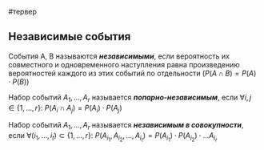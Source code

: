 #тервер 
## Независимые события
События A, B называются ***независимыми***, если вероятность их совместного и одновременного наступления равна произведению вероятностей каждого из этих событий по отдельности ($P(A \cap B) = P(A) \cdot P(B)$)

Набор событий $A_1, \dots, A_r$ называется ***попарно-независимым***, если $\forall i, j \in \{ 1, \dots, r \}: \ P(A_i \cap A_j) = P(A_i) \cdot P(A_j)$

Набор событий $A_1, \dots, A_r$ называется ***независимым в совокупности***, если $\forall (i_1, \dots, i_t) \subset \{ 1, \dots, r \}: \ P(A_{i_1}, A_{i_2}, \dots, A_{i_t}) = P(A_{i_1}) \cdot P(A_{i_2}) \cdot \dots A_{i_r}$

